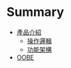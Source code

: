 # Summary

* [產品介紹](README.md)
   * [操作邏輯](cao_zuo_luo_ji.md)
   * [功能架構](gong_neng_jia_gou.md)
* [OOBE](Introduction.md)

